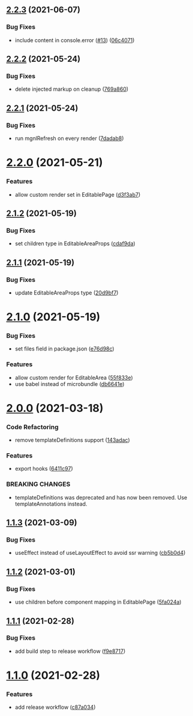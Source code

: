 ## [2.2.3](https://github.com/redabacha/magnolia-frontend-helpers/compare/v2.2.2...v2.2.3) (2021-06-07)


### Bug Fixes

* include content in console.error ([#13](https://github.com/redabacha/magnolia-frontend-helpers/issues/13)) ([06c4071](https://github.com/redabacha/magnolia-frontend-helpers/commit/06c4071f9008b2a3d3a75f2f04c27fb991677426))

## [2.2.2](https://github.com/redabacha/magnolia-frontend-helpers/compare/v2.2.1...v2.2.2) (2021-05-24)


### Bug Fixes

* delete injected markup on cleanup ([769a860](https://github.com/redabacha/magnolia-frontend-helpers/commit/769a8602f911cd3bfd6ed9a18a533b27d0f5e2ff))

## [2.2.1](https://github.com/redabacha/magnolia-frontend-helpers/compare/v2.2.0...v2.2.1) (2021-05-24)


### Bug Fixes

* run mgnlRefresh on every render ([7dadab8](https://github.com/redabacha/magnolia-frontend-helpers/commit/7dadab8bd382f401c6e084f5cd0cb001a26ae9a9))

# [2.2.0](https://github.com/redabacha/magnolia-frontend-helpers/compare/v2.1.2...v2.2.0) (2021-05-21)


### Features

* allow custom render set in EditablePage ([d3f3ab7](https://github.com/redabacha/magnolia-frontend-helpers/commit/d3f3ab72a0f83b9fcba61484a195f1b50c8aab1e))

## [2.1.2](https://github.com/redabacha/magnolia-frontend-helpers/compare/v2.1.1...v2.1.2) (2021-05-19)


### Bug Fixes

* set children type in EditableAreaProps ([cdaf9da](https://github.com/redabacha/magnolia-frontend-helpers/commit/cdaf9da8e3cecb8c32610245e9c50f1ed20df451))

## [2.1.1](https://github.com/redabacha/magnolia-frontend-helpers/compare/v2.1.0...v2.1.1) (2021-05-19)


### Bug Fixes

* update EditableAreaProps type ([20d9bf7](https://github.com/redabacha/magnolia-frontend-helpers/commit/20d9bf746cd9db253124498f1e3863f867478e0e))

# [2.1.0](https://github.com/redabacha/magnolia-frontend-helpers/compare/v2.0.0...v2.1.0) (2021-05-19)


### Bug Fixes

* set files field in package.json ([e76d98c](https://github.com/redabacha/magnolia-frontend-helpers/commit/e76d98c446d4dd43c0c97a9e0d4c9663b6dd1424))


### Features

* allow custom render for EditableArea ([55f833e](https://github.com/redabacha/magnolia-frontend-helpers/commit/55f833ed99b407b207257b5f78cfc9a4ca04a026))
* use babel instead of microbundle ([db6641e](https://github.com/redabacha/magnolia-frontend-helpers/commit/db6641ec7ba640c863c89ae62b2edef7ed1708e7))

# [2.0.0](https://github.com/redabacha/magnolia-frontend-helpers/compare/v1.1.3...v2.0.0) (2021-03-18)


### Code Refactoring

* remove templateDefinitions support ([143adac](https://github.com/redabacha/magnolia-frontend-helpers/commit/143adaccbb237dd3168887b6fcf7918b29a8570d))


### Features

* export hooks ([6411c97](https://github.com/redabacha/magnolia-frontend-helpers/commit/6411c977d55d1855140c1907ad1a1bce9510e340))


### BREAKING CHANGES

* templateDefinitions was deprecated and has now been removed. Use templateAnnotations instead.

## [1.1.3](https://github.com/redabacha/magnolia-frontend-helpers/compare/v1.1.2...v1.1.3) (2021-03-09)


### Bug Fixes

* useEffect instead of useLayoutEffect to avoid ssr warning ([cb5b0d4](https://github.com/redabacha/magnolia-frontend-helpers/commit/cb5b0d4447b7e90e99a443ee04065fc84cb1fe92))

## [1.1.2](https://github.com/redabacha/magnolia-frontend-helpers/compare/v1.1.1...v1.1.2) (2021-03-01)


### Bug Fixes

* use children before component mapping in EditablePage ([5fa024a](https://github.com/redabacha/magnolia-frontend-helpers/commit/5fa024af32fb88ec3d61b6bd0fe55bc1930007dd))

## [1.1.1](https://github.com/redabacha/magnolia-frontend-helpers/compare/v1.1.0...v1.1.1) (2021-02-28)


### Bug Fixes

* add build step to release workflow ([f9e8717](https://github.com/redabacha/magnolia-frontend-helpers/commit/f9e8717fee5ab6ec0b3e6b828f567650dc84fe6e))

# [1.1.0](https://github.com/redabacha/magnolia-frontend-helpers/compare/v1.0.14...v1.1.0) (2021-02-28)


### Features

* add release workflow ([c87a034](https://github.com/redabacha/magnolia-frontend-helpers/commit/c87a034ecbdd5c2746a1e2638a9441837a189f72))
